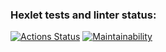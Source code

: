 ### Hexlet tests and linter status:
[![Actions Status](https://github.com/Anton-Sekachev/frontend-project-44/workflows/hexlet-check/badge.svg)](https://github.com/Anton-Sekachev/frontend-project-44/actions)
[![Maintainability](https://api.codeclimate.com/v1/badges/0b51ba71de1b4b4d7418/maintainability)](https://codeclimate.com/github/Anton-Sekachev/frontend-project-44/maintainability)